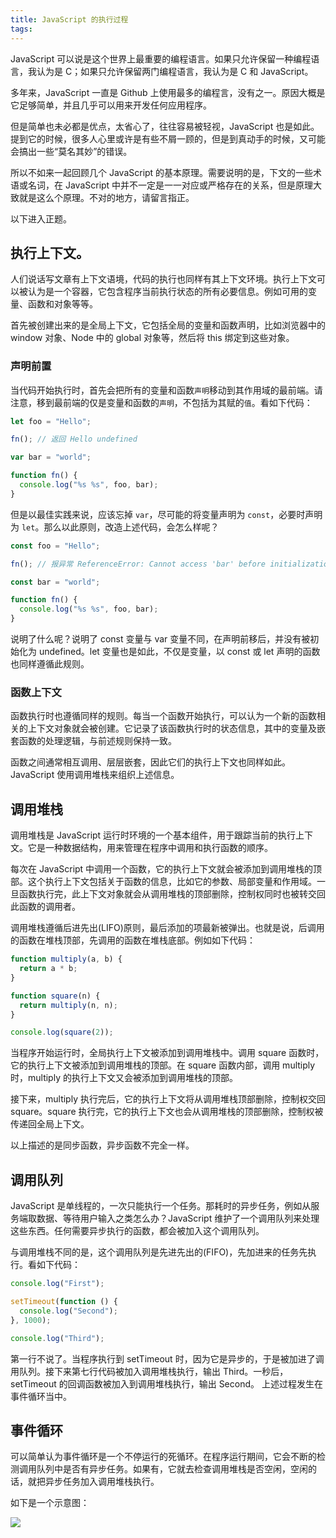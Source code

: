 ```yaml
---
title: JavaScript 的执行过程
tags:
---
```


JavaScript 可以说是这个世界上最重要的编程语言。如果只允许保留一种编程语言，我认为是 C；如果只允许保留两门编程语言，我认为是 C 和 JavaScript。

多年来，JavaScript 一直是 Github 上使用最多的编程言，没有之一。原因大概是它足够简单，并且几乎可以用来开发任何应用程序。

但是简单也未必都是优点，太省心了，往往容易被轻视，JavaScript 也是如此。提到它的时候，很多人心里或许是有些不屑一顾的，但是到真动手的时候，又可能会搞出一些“莫名其妙”的错误。

所以不如来一起回顾几个 JavaScript 的基本原理。需要说明的是，下文的一些术语或名词，在 JavaScript 中并不一定是一一对应或严格存在的关系，但是原理大致就是这么个原理。不对的地方，请留言指正。

以下进入正题。

## 执行上下文。

人们说话写文章有上下文语境，代码的执行也同样有其上下文环境。执行上下文可以被认为是一个容器，它包含程序当前执行状态的所有必要信息。例如可用的变量、函数和对象等等。

首先被创建出来的是全局上下文，它包括全局的变量和函数声明，比如浏览器中的 window 对象、Node 中的 global 对象等，然后将 this 绑定到这些对象。

### 声明前置

当代码开始执行时，首先会把所有的变量和函数`声明`移动到其作用域的最前端。请注意，移到最前端的仅是变量和函数的`声明`，不包括为其赋的`值`。看如下代码：

```js
let foo = "Hello";

fn(); // 返回 Hello undefined

var bar = "world";

function fn() {
  console.log("%s %s", foo, bar);
}
```

但是以最佳实践来说，应该忘掉 `var`，尽可能的将变量声明为 `const`，必要时声明为 `let`。那么以此原则，改造上述代码，会怎么样呢？

```js
const foo = "Hello";

fn(); // 报异常 ReferenceError: Cannot access 'bar' before initialization

const bar = "world";

function fn() {
  console.log("%s %s", foo, bar);
}
```

说明了什么呢？说明了 const 变量与 var 变量不同，在声明前移后，并没有被初始化为 undefined。let 变量也是如此，不仅是变量，以 const 或 let 声明的函数也同样遵循此规则。

### 函数上下文

函数执行时也遵循同样的规则。每当一个函数开始执行，可以认为一个新的函数相关的上下文对象就会被创建。它记录了该函数执行时的状态信息，其中的变量及嵌套函数的处理逻辑，与前述规则保持一致。

函数之间通常相互调用、层层嵌套，因此它们的执行上下文也同样如此。JavaScript 使用调用堆栈来组织上述信息。

## 调用堆栈

调用堆栈是 JavaScript 运行时环境的一个基本组件，用于跟踪当前的执行上下文。它是一种数据结构，用来管理在程序中调用和执行函数的顺序。

每次在 JavaScript 中调用一个函数，它的执行上下文就会被添加到调用堆栈的顶部。这个执行上下文包括关于函数的信息，比如它的参数、局部变量和作用域。一旦函数执行完，此上下文对象就会从调用堆栈的顶部删除，控制权同时也被转交回此函数的调用者。

调用堆栈遵循后进先出(LIFO)原则，最后添加的项最新被弹出。也就是说，后调用的函数在堆栈顶部，先调用的函数在堆栈底部。例如如下代码：

```js
function multiply(a, b) {
  return a * b;
}

function square(n) {
  return multiply(n, n);
}

console.log(square(2));
```

当程序开始运行时，全局执行上下文被添加到调用堆栈中。调用 square 函数时，它的执行上下文被添加到调用堆栈的顶部。在 square 函数内部，调用 multiply 时，multiply 的执行上下文又会被添加到调用堆栈的顶部。

接下来，multiply 执行完后，它的执行上下文将从调用堆栈顶部删除，控制权交回 square。square 执行完，它的执行上下文也会从调用堆栈的顶部删除，控制权被传递回全局上下文。

以上描述的是同步函数，异步函数不完全一样。

## 调用队列

JavaScript 是单线程的，一次只能执行一个任务。那耗时的异步任务，例如从服务端取数据、等待用户输入之类怎么办？JavaScript 维护了一个调用队列来处理这些东西。任何需要异步执行的函数，都会被加入这个调用队列。

与调用堆栈不同的是，这个调用队列是先进先出的(FIFO)，先加进来的任务先执行。看如下代码：

```js
console.log("First");

setTimeout(function () {
  console.log("Second");
}, 1000);

console.log("Third");
```

第一行不说了。当程序执行到 setTimeout 时，因为它是异步的，于是被加进了调用队列。接下来第七行代码被加入调用堆栈执行，输出 Third。一秒后，setTimeout 的回调函数被加入到调用堆栈执行，输出 Second。
上述过程发生在事件循环当中。

## 事件循环

可以简单认为事件循环是一个不停运行的死循环。在程序运行期间，它会不断的检测调用队列中是否有异步任务。如果有，它就去检查调用堆栈是否空闲，空闲的话，就把异步任务加入调用堆栈执行。

如下是一个示意图：

![](/images/jep0.gif)

